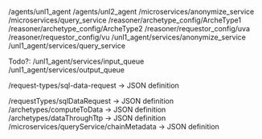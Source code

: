 /agents/unl1_agent
/agents/unl2_agent
/microservices/anonymize_service
/microservices/query_service
/reasoner/archetype_config/ArcheType1
/reasoner/archetype_config/ArcheType2
/reasoner/requestor_config/uva
/reasoner/requestor_config/vu
/unl1_agent/services/anonymize_service
/unl1_agent/services/query_service

Todo?:
/unl1_agent/services/input_queue
/unl1_agent/services/output_queue

/request-types/sql-data-request -> JSON definition

/requestTypes/sqlDataRequest -> JSON definition
/archetypes/computeToData -> JSON definition
/archetypes/dataThroughTtp -> JSON definition
/microservices/queryService/chainMetadata -> JSON definition
<!-- /microservices/queryService/deploymentData -> JSON deployment definition -->
